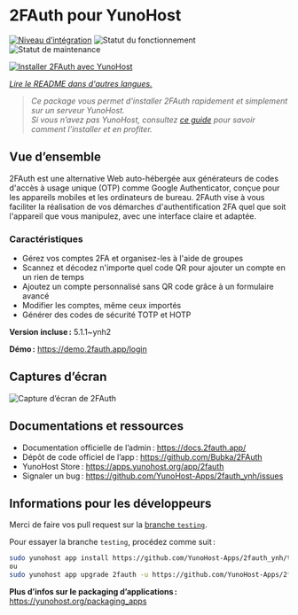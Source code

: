 <!--
Nota bene : ce README est automatiquement généré par <https://github.com/YunoHost/apps/tree/master/tools/readme_generator>
Il NE doit PAS être modifié à la main.
-->

# 2FAuth pour YunoHost

[![Niveau d’intégration](https://dash.yunohost.org/integration/2fauth.svg)](https://dash.yunohost.org/appci/app/2fauth) ![Statut du fonctionnement](https://ci-apps.yunohost.org/ci/badges/2fauth.status.svg) ![Statut de maintenance](https://ci-apps.yunohost.org/ci/badges/2fauth.maintain.svg)

[![Installer 2FAuth avec YunoHost](https://install-app.yunohost.org/install-with-yunohost.svg)](https://install-app.yunohost.org/?app=2fauth)

*[Lire le README dans d'autres langues.](./ALL_README.md)*

> *Ce package vous permet d’installer 2FAuth rapidement et simplement sur un serveur YunoHost.*  
> *Si vous n’avez pas YunoHost, consultez [ce guide](https://yunohost.org/install) pour savoir comment l’installer et en profiter.*

## Vue d’ensemble

2FAuth est une alternative Web auto-hébergée aux générateurs de codes d'accès à usage unique (OTP) comme Google Authenticator, conçue pour les appareils mobiles et les ordinateurs de bureau.
2FAuth vise à vous faciliter la réalisation de vos démarches d'authentification 2FA quel que soit l'appareil que vous manipulez, avec une interface claire et adaptée.

### Caractéristiques

- Gérez vos comptes 2FA et organisez-les à l'aide de groupes
- Scannez et décodez n'importe quel code QR pour ajouter un compte en un rien de temps
- Ajoutez un compte personnalisé sans QR code grâce à un formulaire avancé
- Modifier les comptes, même ceux importés
- Générer des codes de sécurité TOTP et HOTP

**Version incluse :** 5.1.1~ynh2

**Démo :** <https://demo.2fauth.app/login>

## Captures d’écran

![Capture d’écran de 2FAuth](./doc/screenshots/screenshot.png)

## Documentations et ressources

- Documentation officielle de l’admin : <https://docs.2fauth.app/>
- Dépôt de code officiel de l’app : <https://github.com/Bubka/2FAuth>
- YunoHost Store : <https://apps.yunohost.org/app/2fauth>
- Signaler un bug : <https://github.com/YunoHost-Apps/2fauth_ynh/issues>

## Informations pour les développeurs

Merci de faire vos pull request sur la [branche `testing`](https://github.com/YunoHost-Apps/2fauth_ynh/tree/testing).

Pour essayer la branche `testing`, procédez comme suit :

```bash
sudo yunohost app install https://github.com/YunoHost-Apps/2fauth_ynh/tree/testing --debug
ou
sudo yunohost app upgrade 2fauth -u https://github.com/YunoHost-Apps/2fauth_ynh/tree/testing --debug
```

**Plus d’infos sur le packaging d’applications :** <https://yunohost.org/packaging_apps>
